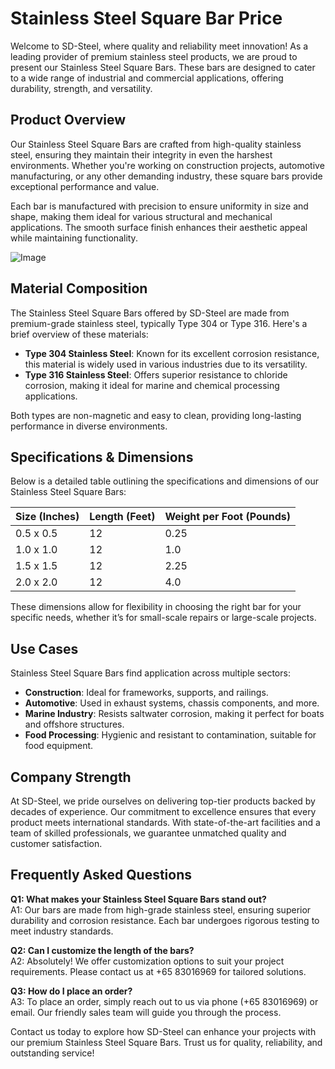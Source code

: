 # Stainless Steel Square Bar Price

Welcome to SD-Steel, where quality and reliability meet innovation! As a leading provider of premium stainless steel products, we are proud to present our Stainless Steel Square Bars. These bars are designed to cater to a wide range of industrial and commercial applications, offering durability, strength, and versatility.

## Product Overview

Our Stainless Steel Square Bars are crafted from high-quality stainless steel, ensuring they maintain their integrity in even the harshest environments. Whether you're working on construction projects, automotive manufacturing, or any other demanding industry, these square bars provide exceptional performance and value. 

Each bar is manufactured with precision to ensure uniformity in size and shape, making them ideal for various structural and mechanical applications. The smooth surface finish enhances their aesthetic appeal while maintaining functionality.

![Image](https://github.com/user-attachments/assets/2567258e-e124-4816-932d-1809bd27ef0b)

## Material Composition

The Stainless Steel Square Bars offered by SD-Steel are made from premium-grade stainless steel, typically Type 304 or Type 316. Here's a brief overview of these materials:

- **Type 304 Stainless Steel**: Known for its excellent corrosion resistance, this material is widely used in various industries due to its versatility.
- **Type 316 Stainless Steel**: Offers superior resistance to chloride corrosion, making it ideal for marine and chemical processing applications.

Both types are non-magnetic and easy to clean, providing long-lasting performance in diverse environments.

## Specifications & Dimensions

Below is a detailed table outlining the specifications and dimensions of our Stainless Steel Square Bars:

| Size (Inches) | Length (Feet) | Weight per Foot (Pounds) |
|---------------|---------------|--------------------------|
| 0.5 x 0.5     | 12            | 0.25                     |
| 1.0 x 1.0     | 12            | 1.0                      |
| 1.5 x 1.5     | 12            | 2.25                     |
| 2.0 x 2.0     | 12            | 4.0                      |

These dimensions allow for flexibility in choosing the right bar for your specific needs, whether it’s for small-scale repairs or large-scale projects.

## Use Cases

Stainless Steel Square Bars find application across multiple sectors:

- **Construction**: Ideal for frameworks, supports, and railings.
- **Automotive**: Used in exhaust systems, chassis components, and more.
- **Marine Industry**: Resists saltwater corrosion, making it perfect for boats and offshore structures.
- **Food Processing**: Hygienic and resistant to contamination, suitable for food equipment.

## Company Strength

At SD-Steel, we pride ourselves on delivering top-tier products backed by decades of experience. Our commitment to excellence ensures that every product meets international standards. With state-of-the-art facilities and a team of skilled professionals, we guarantee unmatched quality and customer satisfaction.

## Frequently Asked Questions

**Q1: What makes your Stainless Steel Square Bars stand out?**  
A1: Our bars are made from high-grade stainless steel, ensuring superior durability and corrosion resistance. Each bar undergoes rigorous testing to meet industry standards.

**Q2: Can I customize the length of the bars?**  
A2: Absolutely! We offer customization options to suit your project requirements. Please contact us at +65 83016969 for tailored solutions.

**Q3: How do I place an order?**  
A3: To place an order, simply reach out to us via phone (+65 83016969) or email. Our friendly sales team will guide you through the process.

Contact us today to explore how SD-Steel can enhance your projects with our premium Stainless Steel Square Bars. Trust us for quality, reliability, and outstanding service!